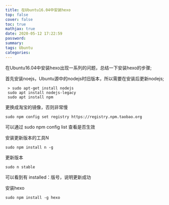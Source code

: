 ```yaml
---
title: 在Ubuntu16.04中安装hexo
top: false
cover: false
toc: true
mathjax: true
date: 2020-05-12 17:22:59
password:
summary:
tags: Ubuntu
categories:
---
```

在Ubuntu16.04中安装hexo出现一系列的问题，总结一下安装hexo的步骤;

首先安装noejs，Ubuntu源中的nodejs时旧版本，所以需要在安装后更新nodejs;
```
 > sudo apt-get install nodejs
 sudo apt install nodejs-legacy
 sudo apt install npm
 ```


 
更换成淘宝的镜像，否则非常慢

  ``sudo npm config set registry https://registry.npm.taobao.org``


可以通过 sudo npm config list 查看是否生效

安装更新版本的工具N

  ``sudo npm install n -g``


更新版本

  ``sudo n stable``


可以看到有 installed：版号，说明更新成功

安装hexo
        
  ``sudo npm install -g hexo``

    


